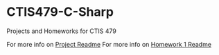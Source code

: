 # CTIS479-C-Sharp

Projects and Homeworks for CTIS 479

For more info on [Project Readme](https://github.com/omerwwazap/CTIS479-C-Sharp/tree/main/Project)
For more info on [Homework 1 Readme](https://github.com/omerwwazap/CTIS479-C-Sharp/tree/main/Homework)
